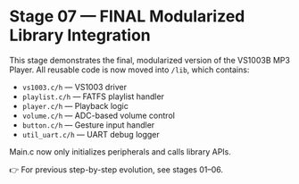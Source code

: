 # Stage 07 — FINAL Modularized Library Integration

This stage demonstrates the final, modularized version of the VS1003B MP3 Player.
All reusable code is now moved into `/lib`, which contains:
- `vs1003.c/h` — VS1003 driver
- `playlist.c/h` — FATFS playlist handler
- `player.c/h` — Playback logic
- `volume.c/h` — ADC-based volume control
- `button.c/h` — Gesture input handler
- `util_uart.c/h` — UART debug logger

Main.c now only initializes peripherals and calls library APIs.

👉 For previous step-by-step evolution, see stages 01–06.
